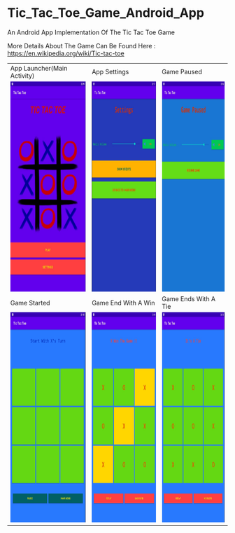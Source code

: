 # Tic_Tac_Toe_Game_Android_App
An Android App Implementation Of The Tic Tac Toe Game

More Details About The Game Can Be Found Here : https://en.wikipedia.org/wiki/Tic-tac-toe

<table>
  <tr>
    <td>App Launcher(Main Activity)</td>
     <td>App Settings</td>
     <td>Game Paused</td>
  </tr>
  <tr>
    <td><img src="https://github.com/Vinay-Tare/Tic_Tac_Toe_Game_Android_App/blob/master/Screenshots/MainActivity.jpg" width=270 height=480></td>
    <td><img src="https://github.com/Vinay-Tare/Tic_Tac_Toe_Game_Android_App/blob/master/Screenshots/GameSettings.jpg" width=270 height=480></td>
    <td><img src="https://github.com/Vinay-Tare/Tic_Tac_Toe_Game_Android_App/blob/master/Screenshots/GameIsPaused.jpg" width=270 height=480></td>
  </tr>
  
   <tr>
    <td>Game Started</td>
     <td>Game End With A Win</td>
     <td>Game Ends With A Tie</td>
  </tr>
  <tr>
    <td><img src="https://github.com/Vinay-Tare/Tic_Tac_Toe_Game_Android_App/blob/master/Screenshots/GameStart.jpg" width=270 height=480></td>
    <td><img src="https://github.com/Vinay-Tare/Tic_Tac_Toe_Game_Android_App/blob/master/Screenshots/GameIsAWin.jpg" width=270 height=480></td>
    <td><img src="https://github.com/Vinay-Tare/Tic_Tac_Toe_Game_Android_App/blob/master/Screenshots/GameIsATie.jpg" width=270 height=480></td>
  </tr>
 </table>
